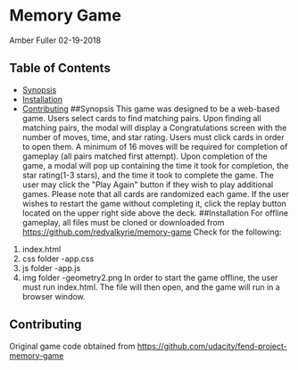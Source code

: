 # Memory Game
Amber Fuller 02-19-2018
## Table of Contents
* [Synopsis](#Synopsis)
* [Installation](#Installation)
* [Contributing](#Contributing)
##Synopsis
This game was designed to be a web-based game.  Users select cards to find
matching pairs.  Upon finding all matching pairs, the modal will display a
Congratulations screen with the number of moves, time, and star rating. Users
must click cards in order to open them.  A minimum of 16 moves will be required
for completion of gameplay (all pairs matched first attempt).  Upon completion
of the game, a modal will pop up containing the time it took for completion, the
star rating(1-3 stars), and the time it took to complete the game.  The user may
click the "Play Again" button if they wish to play additional games.  Please note
that all cards are randomized each game. If the user wishes to restart the game
without completing it, click the replay button located on the upper right side
above the deck.
##Installation
For offline gameplay, all files must be cloned or downloaded from
https://github.com/redvalkyrie/memory-game
Check for the following:
1. index.html
2. css folder
	-app.css
3. js folder
	-app.js
3. img folder
	-geometry2.png
In order to start the game offline, the user must run index.html.  The file will
then open, and the game will run in a browser window.
## Contributing
Original game code obtained from https://github.com/udacity/fend-project-memory-game
